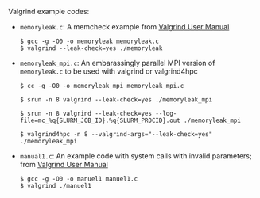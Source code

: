 Valgrind example codes:

-   `memoryleak.c`: A memcheck example from [Valgrind User Manual](https://valgrind.org/docs/manual/manual.html)
    ```
    $ gcc -g -O0 -o memoryleak memoryleak.c
    $ valgrind --leak-check=yes ./memoryleak
    ```
-   `memoryleak_mpi.c`: An embarassingly parallel MPI version of `memoryleak.c` to be used with valgrind or valgrind4hpc
    ```
    $ cc -g -O0 -o memoryleak_mpi memoryleak_mpi.c

    $ srun -n 8 valgrind --leak-check=yes ./memoryleak_mpi

    $ srun -n 8 valgrind --leak-check=yes --log-file=mc_%q{SLURM_JOB_ID}.%q{SLURM_PROCID}.out ./memoryleak_mpi

    $ valgrind4hpc -n 8 --valgrind-args="--leak-check=yes" ./memoryleak_mpi
    ```
-   `manual1.c`: An example code with system calls with invalid parameters; from [Valgrind User Manual](https://valgrind.org/docs/manual/manual.html)
    ```
    $ gcc -g -O0 -o manuel1 manuel1.c
    $ valgrind ./manuel1
    ```
